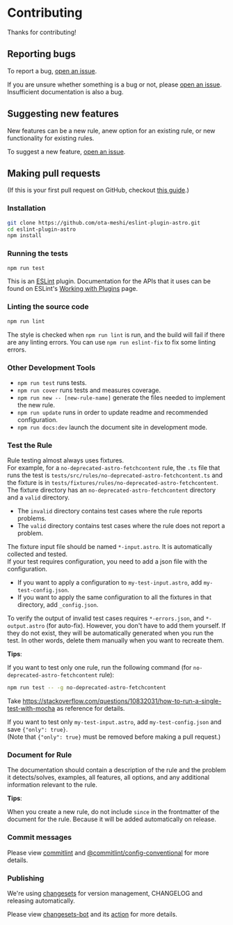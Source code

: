 # Contributing

Thanks for contributing!

## Reporting bugs

To report a bug, [open an issue][new-issue].

If you are unsure whether something is a bug or not, please [open an issue][new-issue]. Insufficient documentation is also a bug.

## Suggesting new features

New features can be a new rule, anew option for an existing rule, or new functionality for existing rules.

To suggest a new feature, [open an issue][new-issue].

## Making pull requests

(If this is your first pull request on GitHub, checkout [this guide](https://github.com/firstcontributions/first-contributions).)

### Installation

```sh
git clone https://github.com/ota-meshi/eslint-plugin-astro.git
cd eslint-plugin-astro
npm install
```

### Running the tests

```sh
npm run test
```

This is an [ESLint](http://eslint.org) plugin. Documentation for the APIs that it uses can be found on ESLint's [Working with Plugins](http://eslint.org/docs/developer-guide/working-with-plugins) page.

### Linting the source code

```sh
npm run lint
```

The style is checked when `npm run lint` is run, and the build will fail if there are any linting errors. You can use `npm run eslint-fix` to fix some linting errors.

### Other Development Tools

- `npm run test` runs tests.
- `npm run cover` runs tests and measures coverage.
- `npm run new -- [new-rule-name]` generate the files needed to implement the new rule.
- `npm run update` runs in order to update readme and recommended configuration.
- `npm run docs:dev` launch the document site in development mode.

### Test the Rule

Rule testing almost always uses fixtures.  
For example, for a `no-deprecated-astro-fetchcontent` rule, the `.ts` file that runs the test is `tests/src/rules/no-deprecated-astro-fetchcontent.ts` and the fixture is in `tests/fixtures/rules/no-deprecated-astro-fetchcontent`.  
The fixture directory has an `no-deprecated-astro-fetchcontent` directory and a `valid` directory.

- The `invalid` directory contains test cases where the rule reports problems.
- The `valid` directory contains test cases where the rule does not report a problem.

The fixture input file should be named `*-input.astro`. It is automatically collected and tested.  
If your test requires configuration, you need to add a json file with the configuration.

- If you want to apply a configuration to `my-test-input.astro`, add `my-test-config.json`.
- If you want to apply the same configuration to all the fixtures in that directory, add `_config.json`.

To verify the output of invalid test cases requires `*-errors.json`, and `*-output.astro` (for auto-fix). However, you don't have to add them yourself. If they do not exist, they will be automatically generated when you run the test. In other words, delete them manually when you want to recreate them.

**Tips**:

If you want to test only one rule, run the following command (for `no-deprecated-astro-fetchcontent` rule):

```sh
npm run test -- -g no-deprecated-astro-fetchcontent
```

Take <https://stackoverflow.com/questions/10832031/how-to-run-a-single-test-with-mocha> as reference for details.

If you want to test only `my-test-input.astro`, add `my-test-config.json` and save `{"only": true}`.  
(Note that `{"only": true}` must be removed before making a pull request.)

### Document for Rule

The documentation should contain a description of the rule and the problem it detects/solves, examples, all features, all options, and any additional information relevant to the rule.

**Tips**:

When you create a new rule, do not include `since` in the frontmatter of the document for the rule. Because it will be added automatically on release.

### Commit messages

Please view [commitlint](https://commitlint.js.org) and [@commitlint/config-conventional](https://github.com/conventional-changelog/commitlint/tree/master/%40commitlint/config-conventional) for more details.

### Publishing

We're using [changesets](https://github.com/changesets/changesets) for version management, CHANGELOG and releasing automatically.

Please view [changesets-bot](https://github.com/apps/changeset-bot) and its [action](https://github.com/changesets/action) for more details.

[new-issue]: https://github.com/ota-meshi/eslint-plugin-astro/issues/new/choose
